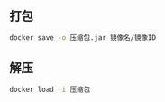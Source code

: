 <!--
 * @Description: 
 * @Version: 1.0
 * @Author: DaLao
 * @Email: dalao_li@163.com
 * @Date: 2022-01-02 03:49:20
 * @LastEditors: DaLao
 * @LastEditTime: 2022-03-12 00:00:07
-->

## 打包

```sh
docker save -o 压缩包.jar 镜像名/镜像ID
```

## 解压

```sh
docker load -i 压缩包
```